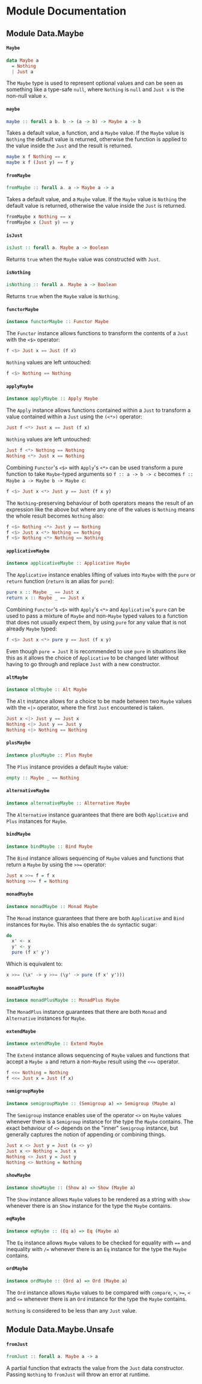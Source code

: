 # Module Documentation

## Module Data.Maybe

#### `Maybe`

``` purescript
data Maybe a
  = Nothing 
  | Just a
```

The `Maybe` type is used to represent optional values and can be seen as
something like a type-safe `null`, where `Nothing` is `null` and `Just x`
is the non-null value `x`.

#### `maybe`

``` purescript
maybe :: forall a b. b -> (a -> b) -> Maybe a -> b
```

Takes a default value, a function, and a `Maybe` value. If the `Maybe`
value is `Nothing` the default value is returned, otherwise the function
is applied to the value inside the `Just` and the result is returned.

``` purescript
maybe x f Nothing == x
maybe x f (Just y) == f y
```

#### `fromMaybe`

``` purescript
fromMaybe :: forall a. a -> Maybe a -> a
```

Takes a default value, and a `Maybe` value. If the `Maybe` value is
`Nothing` the default value is returned, otherwise the value inside the
`Just` is returned.

``` purescript
fromMaybe x Nothing == x
fromMaybe x (Just y) == y
```

#### `isJust`

``` purescript
isJust :: forall a. Maybe a -> Boolean
```

Returns `true` when the `Maybe` value was constructed with `Just`.

#### `isNothing`

``` purescript
isNothing :: forall a. Maybe a -> Boolean
```

Returns `true` when the `Maybe` value is `Nothing`.

#### `functorMaybe`

``` purescript
instance functorMaybe :: Functor Maybe
```

The `Functor` instance allows functions to transform the contents of a
`Just` with the `<$>` operator:

``` purescript
f <$> Just x == Just (f x)
```

`Nothing` values are left untouched:

``` purescript
f <$> Nothing == Nothing
```

#### `applyMaybe`

``` purescript
instance applyMaybe :: Apply Maybe
```

The `Apply` instance allows functions contained within a `Just` to
transform a value contained within a `Just` using the `(<*>)` operator:

``` purescript
Just f <*> Just x == Just (f x)
```

`Nothing` values are left untouched:

``` purescript
Just f <*> Nothing == Nothing
Nothing <*> Just x == Nothing
```

Combining `Functor`'s `<$>` with `Apply`'s `<*>` can be used transform a
pure function to take `Maybe`-typed arguments so `f :: a -> b -> c`
becomes `f :: Maybe a -> Maybe b -> Maybe c`:

``` purescript
f <$> Just x <*> Just y == Just (f x y)
```

The `Nothing`-preserving behaviour of both operators means the result of
an expression like the above but where any one of the values is `Nothing`
means the whole result becomes `Nothing` also:

``` purescript
f <$> Nothing <*> Just y == Nothing
f <$> Just x <*> Nothing == Nothing
f <$> Nothing <*> Nothing == Nothing
```

#### `applicativeMaybe`

``` purescript
instance applicativeMaybe :: Applicative Maybe
```

The `Applicative` instance enables lifting of values into `Maybe` with the
`pure` or `return` function (`return` is an alias for `pure`):

``` purescript
pure x :: Maybe _ == Just x
return x :: Maybe _ == Just x
```

Combining `Functor`'s `<$>` with `Apply`'s `<*>` and `Applicative`'s
`pure` can be used to pass a mixture of `Maybe` and non-`Maybe` typed
values to a function that does not usually expect them, by using `pure`
for any value that is not already `Maybe` typed:

``` purescript
f <$> Just x <*> pure y == Just (f x y)
```

Even though `pure = Just` it is recommended to use `pure` in situations
like this as it allows the choice of `Applicative` to be changed later
without having to go through and replace `Just` with a new constructor.

#### `altMaybe`

``` purescript
instance altMaybe :: Alt Maybe
```

The `Alt` instance allows for a choice to be made between two `Maybe`
values with the `<|>` operator, where the first `Just` encountered
is taken.

``` purescript
Just x <|> Just y == Just x
Nothing <|> Just y == Just y
Nothing <|> Nothing == Nothing
```

#### `plusMaybe`

``` purescript
instance plusMaybe :: Plus Maybe
```

The `Plus` instance provides a default `Maybe` value:

``` purescript
empty :: Maybe _ == Nothing
```

#### `alternativeMaybe`

``` purescript
instance alternativeMaybe :: Alternative Maybe
```

The `Alternative` instance guarantees that there are both `Applicative` and
`Plus` instances for `Maybe`.

#### `bindMaybe`

``` purescript
instance bindMaybe :: Bind Maybe
```

The `Bind` instance allows sequencing of `Maybe` values and functions that
return a `Maybe` by using the `>>=` operator:

``` purescript
Just x >>= f = f x
Nothing >>= f = Nothing
```

#### `monadMaybe`

``` purescript
instance monadMaybe :: Monad Maybe
```

The `Monad` instance guarantees that there are both `Applicative` and
`Bind` instances for `Maybe`. This also enables the `do` syntactic sugar:

``` purescript
do
  x' <- x
  y' <- y
  pure (f x' y')
```

Which is equivalent to:

``` purescript
x >>= (\x' -> y >>= (\y' -> pure (f x' y')))
```

#### `monadPlusMaybe`

``` purescript
instance monadPlusMaybe :: MonadPlus Maybe
```

The `MonadPlus` instance guarantees that there are both `Monad` and
`Alternative` instances for `Maybe`.

#### `extendMaybe`

``` purescript
instance extendMaybe :: Extend Maybe
```

The `Extend` instance allows sequencing of `Maybe` values and functions
that accept a `Maybe a` and return a non-`Maybe` result using the
`<<=` operator.

``` purescript
f <<= Nothing = Nothing
f <<= Just x = Just (f x)
```

#### `semigroupMaybe`

``` purescript
instance semigroupMaybe :: (Semigroup a) => Semigroup (Maybe a)
```

The `Semigroup` instance enables use of the operator `<>` on `Maybe` values
whenever there is a `Semigroup` instance for the type the `Maybe` contains.
The exact behaviour of `<>` depends on the "inner" `Semigroup` instance,
but generally captures the notion of appending or combining things.

``` purescript
Just x <> Just y = Just (x <> y)
Just x <> Nothing = Just x
Nothing <> Just y = Just y
Nothing <> Nothing = Nothing
```

#### `showMaybe`

``` purescript
instance showMaybe :: (Show a) => Show (Maybe a)
```

The `Show` instance allows `Maybe` values to be rendered as a string with
`show` whenever there is an `Show` instance for the type the `Maybe`
contains.

#### `eqMaybe`

``` purescript
instance eqMaybe :: (Eq a) => Eq (Maybe a)
```

The `Eq` instance allows `Maybe` values to be checked for equality with
`==` and inequality with `/=` whenever there is an `Eq` instance for the
type the `Maybe` contains.

#### `ordMaybe`

``` purescript
instance ordMaybe :: (Ord a) => Ord (Maybe a)
```

The `Ord` instance allows `Maybe` values to be compared with
`compare`, `>`, `>=`, `<` and `<=` whenever there is an `Ord` instance for
the type the `Maybe` contains.

`Nothing` is considered to be less than any `Just` value.


## Module Data.Maybe.Unsafe

#### `fromJust`

``` purescript
fromJust :: forall a. Maybe a -> a
```

A partial function that extracts the value from the `Just` data
constructor. Passing `Nothing` to `fromJust` will throw an error at
runtime.